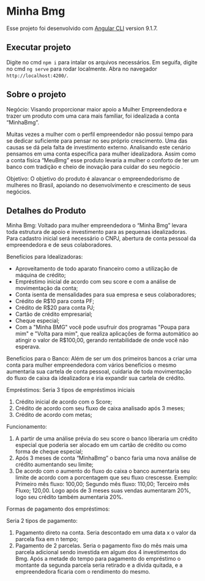 # Minha Bmg

Esse projeto foi desenvolvido com [Angular CLI](https://github.com/angular/angular-cli) version 9.1.7.

## Executar projeto

Digite no cmd `npm i` para intalar os arquivos necessários.
Em seguifa, digite no cmd `ng serve` para rodar localmente. Abra no navegador `http://localhost:4200/`.

## Sobre o projeto

Negócio:
Visando proporcionar maior apoio a Mulher Empreendedora e trazer um produto com uma cara mais familiar, foi idealizada a conta “MinhaBmg”.

Muitas vezes a mulher com o perfil empreendedor não possui tempo para se dedicar suficiente para pensar no seu próprio crescimento. Uma das causas se dá pela falta de investimento externo.
Analisando este cenário pensamos em uma conta específica para mulher idealizadora. Assim como a conta física “MeuBmg” esse produto levaria a mulher o conforto de ter um banco com tradição e cheio de inovação para cuidar do seu negócio . 

Objetivo:
O objetivo do produto é alavancar o empreendedorismo de mulheres no Brasil, apoiando no desenvolvimento e crescimento de seus negócios.


## Detalhes do Produto

Minha Bmg: 
Voltado para mulher empreendedora o “Minha Bmg” levara toda estrutura de apoio e investimento para as pequenas idealizadoras. 
Para cadastro inicial será necessário o CNPJ, abertura de conta pessoal da empreendedora e de seus colaboradores. 

Benefícios para Idealizadoras: 
- Aproveitamento de todo aparato financeiro como a utilização de máquina de crédito;
- Empréstimo inicial de acordo com seu score e com a análise de movimentação da conta;
- Conta isenta de mensalidades para sua empresa e seus colaboradores;
- Crédito de R$10 para conta PF;
- Crédito de R$20 para conta PJ;
- Cartão de crédito empresarial;
- Cheque especial;
- Com a "Minha BMG" você pode usufruir dos programas "Poupa para mim" e "Volta para mim", que realiza aplicações de forma automático ao atingir o valor de R$100,00, gerando rentabilidade de onde você não esperava. 
 

Benefícios para o Banco: 
Além de ser um dos primeiros bancos a criar uma conta para mulher empreendedora com vários benefícios o mesmo aumentaria sua cartela de conta pessoal, cuidaria de toda movimentação do fluxo de caixa da idealizadora e iria expandir sua cartela de crédito. 


Empréstimos: 
Seria 3 tipos de empréstimos iniciais 
1. Crédito inicial de acordo com o Score;
2. Crédito de acordo com seu fluxo de caixa analisado após 3 meses;
3. Crédito de acordo com metas; 

Funcionamento: 
1. A partir de uma análise prévia do seu score o banco liberaria um crédito especial que poderia ser alocado em um cartão de crédito ou como forma de cheque especial;
2. Após 3 meses de conta “MinhaBmg” o banco faria uma nova análise de crédito aumentando seu limite;
3. De acordo com o aumento do fluxo do caixa o banco aumentaria seu limite de acordo com a porcentagem que seu fluxo crescesse. 
Exemplo: Primeiro mês fluxo: 100,00; Segundo mês fluxo: 110,00; Terceiro mês Fluxo; 120,00. Logo após de 3 meses suas vendas aumentaram 20%, logo seu crédito também aumentaria 20%. 


Formas de pagamento dos empréstimos: 

Seria 2 tipos de pagamento:

1. Pagamento direto na conta. Seria descontado em uma data x o valor da parcela fixa em n tempo;
2. Pagamento de 2 parcelas. Seria o pagamento fixo do mês mais uma parcela adicional sendo investida em algum dos 4 investimentos do Bmg. Após a metade do tempo para pagamento do empréstimo o montante da segunda parcela seria retirado e a dívida quitada, e a empreendedora ficaria com o rendimento do mesmo.
